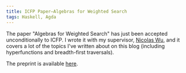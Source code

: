 ```yaml
---
title: ICFP Paper—Algebras for Weighted Search
tags: Haskell, Agda
---
```


The paper "Algebras for Weighted Search" has just been accepted unconditionally
to ICFP.
I wrote it with my supervisor, [Nicolas Wu](http://zenzike.com/), and it covers
a lot of the topics I've written about on this blog (including hyperfunctions
and breadth-first traversals).

The preprint is available [here](../pdfs/algebras-for-weighted-search.pdf).
